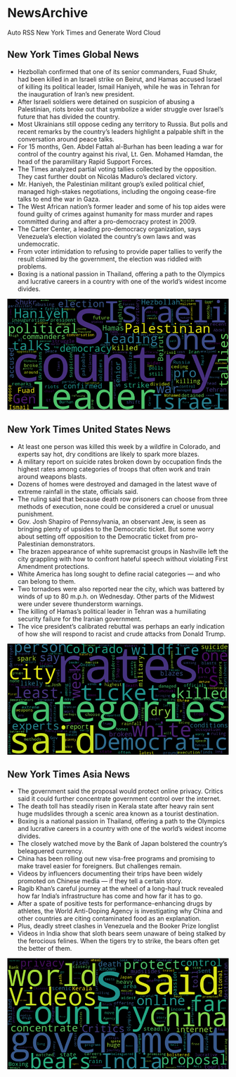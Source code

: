 # NewsArchive
Auto RSS New York Times and Generate Word Cloud

## New York Times Global News
* Hezbollah confirmed that one of its senior commanders, Fuad Shukr, had been killed in an Israeli strike on Beirut, and Hamas accused Israel of killing its political leader, Ismail Haniyeh, while he was in Tehran for the inauguration of Iran’s new president.
* After Israeli soldiers were detained on suspicion of abusing a Palestinian, riots broke out that symbolize a wider struggle over Israel’s future that has divided the country.
* Most Ukrainians still oppose ceding any territory to Russia. But polls and recent remarks by the country’s leaders highlight a palpable shift in the conversation around peace talks.
* For 15 months, Gen. Abdel Fattah al-Burhan has been leading a war for control of the country against his rival, Lt. Gen. Mohamed Hamdan, the head of the paramilitary Rapid Support Forces.
* The Times analyzed partial voting tallies collected by the opposition. They cast further doubt on Nicolás Maduro’s declared victory.
* Mr. Haniyeh, the Palestinian militant group’s exiled political chief, managed high-stakes negotiations, including the ongoing cease-fire talks to end the war in Gaza.
* The West African nation’s former leader and some of his top aides were found guilty of crimes against humanity for mass murder and rapes committed during and after a pro-democracy protest in 2009.
* The Carter Center, a leading pro-democracy organization, says Venezuela’s election violated the country’s own laws and was undemocratic.
* From voter intimidation to refusing to provide paper tallies to verify the result claimed by the government, the election was riddled with problems.
* Boxing is a national passion in Thailand, offering a path to the Olympics and lucrative careers in a country with one of the world’s widest income divides.

![Global](./global.png)
## New York Times United States News
* At least one person was killed this week by a wildfire in Colorado, and experts say hot, dry conditions are likely to spark more blazes.
* A military report on suicide rates broken down by occupation finds the highest rates among categories of troops that often work and train around weapons blasts.
* Dozens of homes were destroyed and damaged in the latest wave of extreme rainfall in the state, officials said.
* The ruling said that because death row prisoners can choose from three methods of execution, none could be considered a cruel or unusual punishment.
* Gov. Josh Shapiro of Pennsylvania, an observant Jew, is seen as bringing plenty of upsides to the Democratic ticket. But some worry about setting off opposition to the Democratic ticket from pro-Palestinian demonstrators.
* The brazen appearance of white supremacist groups in Nashville left the city grappling with how to confront hateful speech without violating First Amendment protections.
* White America has long sought to define racial categories — and who can belong to them.
* Two tornadoes were also reported near the city, which was battered by winds of up to 80 m.p.h. on Wednesday. Other parts of the Midwest were under severe thunderstorm warnings.
* The killing of Hamas’s political leader in Tehran was a humiliating security failure for the Iranian government.
* The vice president’s calibrated rebuttal was perhaps an early indication of how she will respond to racist and crude attacks from Donald Trump.

![US](./usnews.png)
## New York Times Asia News
* The government said the proposal would protect online privacy. Critics said it could further concentrate government control over the internet.
* The death toll has steadily risen in Kerala state after heavy rain sent huge mudslides through a scenic area known as a tourist destination.
* Boxing is a national passion in Thailand, offering a path to the Olympics and lucrative careers in a country with one of the world’s widest income divides.
* The closely watched move by the Bank of Japan bolstered the country’s beleaguered currency.
* China has been rolling out new visa-free programs and promising to make travel easier for foreigners. But challenges remain.
* Videos by influencers documenting their trips have been widely promoted on Chinese media — if they tell a certain story.
* Ragib Khan’s careful journey at the wheel of a long-haul truck revealed how far India’s infrastructure has come and how far it has to go.
* After a spate of positive tests for performance-enhancing drugs by athletes, the World Anti-Doping Agency is investigating why China and other countries are citing contaminated food as an explanation.
* Plus, deadly street clashes in Venezuela and the Booker Prize longlist
* Videos in India show that sloth bears seem unaware of being stalked by the ferocious felines. When the tigers try to strike, the bears often get the better of them.

![Asian](./asian.png)
